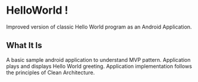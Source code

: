 # HelloWorld !
Improved version of classic Hello World program as an Android Application.
## What It Is
A basic sample android application to understand MVP pattern. Application plays and displays 
Hello World greeting. Application implementation follows the principles of Clean Architecture.
